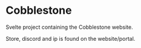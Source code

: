 # Cobblestone

Svelte project containing the Cobblestone website.

Store, discord and ip is found on the website/portal.
